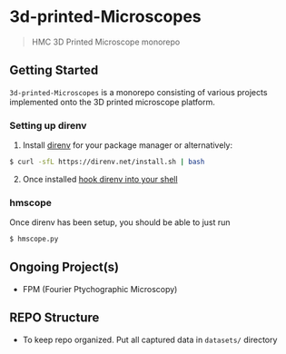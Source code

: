 # 3d-printed-Microscopes

> HMC 3D Printed Microscope monorepo

## Getting Started

`3d-printed-Microscopes` is a monorepo consisting of various projects
implemented onto the 3D printed microscope platform.

### Setting up direnv

1. Install [direnv] for your package manager or alternatively:
```sh
$ curl -sfL https://direnv.net/install.sh | bash
```
2. Once installed [hook direnv into your shell]

### hmscope

Once direnv has been setup, you should be able to just run

```sh
$ hmscope.py
```

## Ongoing Project(s)

* FPM (Fourier Ptychographic Microscopy)

## REPO Structure

* To keep repo organized. Put all captured data in `datasets/` directory

[direnv]: https://direnv.net/
[hook direnv into your shell]: https://direnv.net/docs/hook.html
